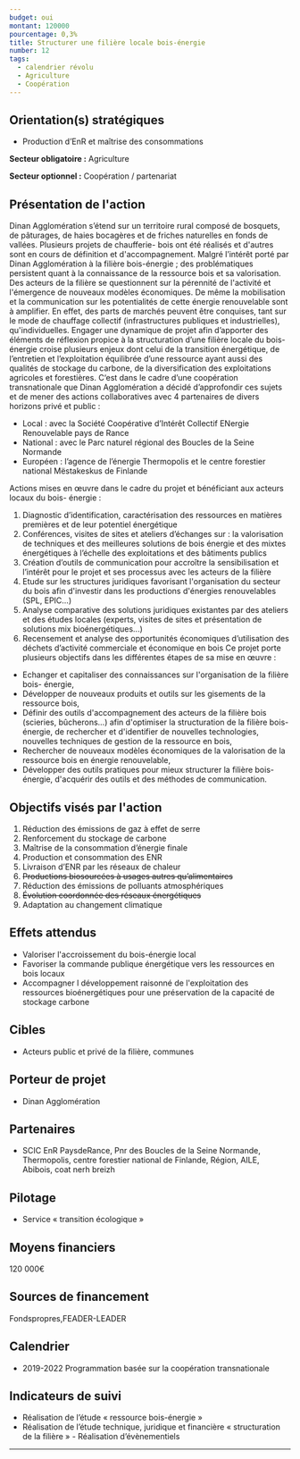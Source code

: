 ```yaml
---
budget: oui
montant: 120000
pourcentage: 0,3%
title: Structurer une filière locale bois-énergie
number: 12
tags:
  - calendrier révolu
  - Agriculture
  - Coopération
---
```


## Orientation(s) stratégiques

- Production d’EnR et maîtrise des consommations

**Secteur obligatoire :** Agriculture

**Secteur optionnel :** Coopération / partenariat

## Présentation de l'action

Dinan Agglomération s’étend sur un territoire rural composé de bosquets, de pâturages, de haies bocagères et de friches naturelles en fonds de vallées. Plusieurs projets de chaufferie- bois ont été réalisés et d'autres sont en cours de définition et d'accompagnement.
Malgré l’intérêt porté par Dinan Agglomération à la filière bois-énergie ; des problématiques persistent quant à la connaissance de la ressource bois et sa valorisation. Des acteurs de la filière se questionnent sur la pérennité de l'activité et l'émergence de nouveaux modèles économiques. De même la mobilisation et la communication sur les potentialités de cette énergie renouvelable sont à amplifier. En effet, des parts de marchés peuvent être conquises, tant sur le mode de chauffage collectif (infrastructures publiques et industrielles), qu'individuelles.
Engager une dynamique de projet afin d’apporter des éléments de réflexion propice à la structuration d’une filière locale du bois-énergie croise plusieurs enjeux dont celui de la transition énergétique, de l’entretien et l’exploitation équilibrée d’une ressource ayant aussi des qualités de stockage du carbone, de la diversification des exploitations agricoles et forestières.
C‘est dans le cadre d’une coopération transnationale que Dinan Agglomération a décidé d’approfondir ces sujets et de mener des actions collaboratives avec 4 partenaires de
divers horizons privé et public :
- Local : avec la Société Coopérative d’Intérêt Collectif ENergie Renouvelable pays de Rance
- National : avec le Parc naturel régional des Boucles de la Seine Normande
- Européen : l’agence de l’énergie Thermopolis et le centre forestier national Mëstakeskus de Finlande

Actions mises en œuvre dans le cadre du projet et bénéficiant aux acteurs locaux du bois-
énergie :
1. Diagnostic d’identification, caractérisation des ressources en matières premières et
de leur potentiel énergétique
2. Conférences, visites de sites et ateliers d’échanges sur : la valorisation de techniques
et des meilleures solutions de bois énergie et des mixtes énergétiques à l’échelle des
exploitations et des bâtiments publics
3. Création d’outils de communication pour accroître la sensibilisation et l’intérêt pour
le projet et ses processus avec les acteurs de la filière
4. Etude sur les structures juridiques favorisant l'organisation du secteur du bois afin
d'investir dans les productions d'énergies renouvelables (SPL, EPIC...)
5. Analyse comparative des solutions juridiques existantes par des ateliers et des
études locales (experts, visites de sites et présentation de solutions mix
bioénergétiques...)
6. Recensement et analyse des opportunités économiques d’utilisation des déchets
d’activité commerciale et économique en bois
Ce projet porte plusieurs objectifs dans les différentes étapes de sa mise en œuvre :
- Echanger et capitaliser des connaissances sur l'organisation de la filière bois-
énergie,
- Développer de nouveaux produits et outils sur les gisements de la ressource bois,
- Définir des outils d'accompagnement des acteurs de la filière bois (scieries,
bûcherons...) afin d'optimiser la structuration de la filière bois-énergie, de rechercher et d'identifier de nouvelles technologies, nouvelles techniques de gestion de la ressource en bois,
- Rechercher de nouveaux modèles économiques de la valorisation de la ressource bois en énergie renouvelable,
- Développer des outils pratiques pour mieux structurer la filière bois-énergie, d'acquérir des outils et des méthodes de communication.

## Objectifs visés par l'action

1. Réduction des émissions de gaz à effet de serre
2. Renforcement du stockage de carbone
3. Maîtrise de la consommation d’énergie finale
4. Production et consommation des ENR
5. Livraison d’ENR par les réseaux de chaleur
6. ~~Productions biosourcées à usages autres qu’alimentaires~~
7. Réduction des émissions de polluants atmosphériques
8. ~~Évolution coordonnée des réseaux énergétiques~~
9. Adaptation au changement climatique



## Effets attendus

- Valoriser l'accroissement du bois-énergie local
- Favoriser la commande publique énergétique vers les ressources en bois locaux
- Accompagner l développement raisonné de l'exploitation des ressources bioénergétiques pour une préservation de la capacité de stockage carbone

## Cibles

- Acteurs public et privé de la filière, communes

## Porteur de projet

- Dinan Agglomération

## Partenaires

- SCIC EnR PaysdeRance, Pnr des Boucles  de la Seine Normande, Thermopolis, centre forestier national de Finlande, Région, AILE, Abibois, coat nerh breizh

## Pilotage

- Service « transition écologique »

## Moyens financiers

120 000€

## Sources de financement

Fondspropres,FEADER-LEADER

## Calendrier

- 2019-2022 Programmation basée sur la coopération transnationale

## Indicateurs de suivi

- Réalisation de l’étude « ressource bois-énergie »
- Réalisation de l’étude technique, juridique et financière « structuration de la filière » - Réalisation d’évènementiels

---
